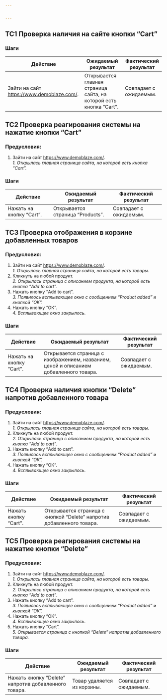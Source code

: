 ```yaml
---


---
```


<h2 id="tc1-проверка-наличия-на-сайте-кнопки-cart">TC1 Проверка наличия на сайте кнопки “Cart”</h2>
<h3 id="шаги">Шаги</h3>

<table>
<thead>
<tr>
<th>Действие</th>
<th>Ожидаемый результат</th>
<th>Фактический результат</th>
</tr>
</thead>
<tbody>
<tr>
<td>Зайти на сайт <a href="https://www.demoblaze.com/">https://www.demoblaze.com/</a>.</td>
<td>Открывается главная страница сайта, на которой есть кнопка “Cart”.</td>
<td>Совпадает с ожидаемым.</td>
</tr>
</tbody>
</table><h2 id="tc2-проверка-реагирования-системы-на-нажатие-кнопки-cart">TC2 Проверка реагирования системы на нажатие кнопки “Cart”</h2>
<h3 id="предусловия">Предусловия:</h3>
<ol>
<li>Зайти на сайт <a href="https://www.demoblaze.com/">https://www.demoblaze.com/</a>.<br>
<em>1. Открылась главная страница сайта, на которой есть кнопка “Cart”. </em></li>
</ol>
<h3 id="шаги-1">Шаги</h3>

<table>
<thead>
<tr>
<th>Действие</th>
<th>Ожидаемый результат</th>
<th>Фактический результат</th>
</tr>
</thead>
<tbody>
<tr>
<td>Нажать на кнопку “Cart”.</td>
<td>Открывается страница “Products”.</td>
<td>Совпадает с ожидаемым.</td>
</tr>
</tbody>
</table><h2 id="tc3-проверка-отображения-в-корзине-добавленных-товаров">TC3 Проверка отображения в корзине добавленных товаров</h2>
<h3 id="предусловия-1">Предусловия:</h3>
<ol>
<li>Зайти на сайт <a href="https://www.demoblaze.com/">https://www.demoblaze.com/</a>.<br>
<em>1. Открылась главная страница сайта, на которой есть товары. </em></li>
<li>Кликнуть на любой продукт.<br>
<em>2. Открылась страница с описанием продукта, на которой есть кнопка “Add to cart”. </em></li>
<li>Нажать кнопку “Add to cart”.<br>
<em>3. Появилось всплывающее окно с сообщением “Product added” и кнопкой “OK”. </em></li>
<li>Нажать кнопку “OK”.<br>
<em>4. Всплывающее окно закрылось. </em></li>
</ol>
<h3 id="шаги-2">Шаги</h3>

<table>
<thead>
<tr>
<th>Действие</th>
<th>Ожидаемый результат</th>
<th>Фактический результат</th>
</tr>
</thead>
<tbody>
<tr>
<td>Нажать на кнопку “Cart”.</td>
<td>Открывается страница с изображением, названием, ценой и описанием добавленного товара.</td>
<td>Совпадает с ожидаемым.</td>
</tr>
</tbody>
</table><h2 id="tc4-проверка-наличия-кнопки-delete-напротив-добавленного-товара">TC4 Проверка наличия кнопки “Delete” напротив добавленного товара</h2>
<h3 id="предусловия-2">Предусловия:</h3>
<ol>
<li>Зайти на сайт <a href="https://www.demoblaze.com/">https://www.demoblaze.com/</a>.<br>
<em>1. Открылась главная страница сайта, на которой есть товары. </em></li>
<li>Кликнуть на любой продукт.<br>
<em>2. Открылась страница с описанием продукта, на которой есть кнопка “Add to cart”. </em></li>
<li>Нажать кнопку “Add to cart”.<br>
<em>3. Появилось всплывающее окно с сообщением “Product added” и кнопкой “OK”. </em></li>
<li>Нажать кнопку “OK”.<br>
<em>4. Всплывающее окно закрылось. </em></li>
</ol>
<h3 id="шаги-3">Шаги</h3>

<table>
<thead>
<tr>
<th>Действие</th>
<th>Ожидаемый результат</th>
<th>Фактический результат</th>
</tr>
</thead>
<tbody>
<tr>
<td>Нажать кнопку “Cart”.</td>
<td>Открывается страница с кнопкой “Delete” напротив добавленного товара.</td>
<td>Совпадает с ожидаемым.</td>
</tr>
</tbody>
</table><h2 id="tc5-проверка-реагирования-системы-на-нажатие-кнопки-delete">TC5 Проверка реагирования системы на нажатие кнопки “Delete”</h2>
<h3 id="предусловия-3">Предусловия:</h3>
<ol>
<li>Зайти на сайт <a href="https://www.demoblaze.com/">https://www.demoblaze.com/</a>.<br>
<em>1. Открылась главная страница сайта, на которой есть товары. </em></li>
<li>Кликнуть на любой продукт.<br>
<em>2. Открылась страница с описанием продукта, на которой есть кнопка “Add to cart”. </em></li>
<li>Нажать кнопку “Add to cart”.<br>
<em>3. Появилось всплывающее окно с сообщением “Product added” и кнопкой “OK”. </em></li>
<li>Нажать кнопку “OK”.<br>
<em>4. Всплывающее окно закрылось. </em></li>
<li>Нажать кнопку “Cart”.<br>
<em>5. Открывается страница с кнопкой “Delete” напротив добавленного товара.</em></li>
</ol>
<h3 id="шаги-4">Шаги</h3>

<table>
<thead>
<tr>
<th>Действие</th>
<th>Ожидаемый результат</th>
<th>Фактический результат</th>
</tr>
</thead>
<tbody>
<tr>
<td>Нажать кнопку “Delete” напротив добавленного товара.</td>
<td>Товар удаляется из корзины.</td>
<td>Совпадает с ожидаемым.</td>
</tr>
</tbody>
</table>
